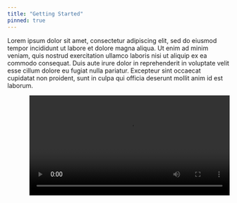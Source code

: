 ```yaml
---
title: "Getting Started"
pinned: true
---
```

Lorem ipsum dolor sit amet, consectetur adipiscing elit, sed do eiusmod tempor incididunt ut labore et dolore magna aliqua. Ut enim ad minim veniam, quis nostrud exercitation ullamco laboris nisi ut aliquip ex ea commodo consequat. Duis aute irure dolor in reprehenderit in voluptate velit esse cillum dolore eu fugiat nulla pariatur. Excepteur sint occaecat cupidatat non proident, sunt in culpa qui officia deserunt mollit anim id est laborum.
<style>
  .video-container {
padding-left:50px;
    margin: 0 auto; /* Center the video horizontally */
}

video {
  width: 100%; /* Stretch the video to fill the container's width */
}</style>
<div class="video-container">
  <video controls autoplay name="media">
    <source src="assets/portfolio/voiceclone.mp4" type="video/mp4">
  </video>
</div>
